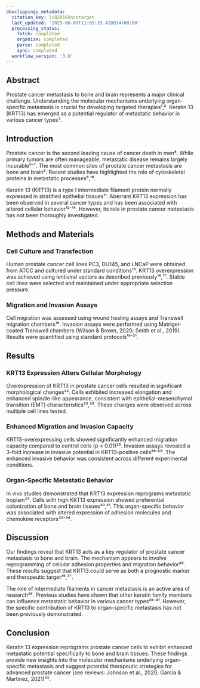 ```yaml
---
obsclippings_metadata:
  citation_key: liQ2016Oncotarget
  last_updated: '2025-06-09T11:05:33.428034+00:00'
  processing_status:
    fetch: completed
    organize: completed
    parse: completed
    sync: completed
  workflow_version: '3.0'
---
```


## Abstract

Prostate cancer metastasis to bone and brain represents a major clinical challenge. Understanding the molecular mechanisms underlying organ-specific metastasis is crucial for developing targeted therapies¹,². Keratin 13 (KRT13) has emerged as a potential regulator of metastatic behavior in various cancer types³.

## Introduction

Prostate cancer is the second leading cause of cancer death in men⁴. While primary tumors are often manageable, metastatic disease remains largely incurable⁵⁻⁷. The most common sites of prostate cancer metastasis are bone and brain⁸. Recent studies have highlighted the role of cytoskeletal proteins in metastatic processes⁹,¹⁰.

Keratin 13 (KRT13) is a type I intermediate filament protein normally expressed in stratified epithelial tissues¹¹. Aberrant KRT13 expression has been observed in several cancer types and has been associated with altered cellular behavior¹²⁻¹⁴. However, its role in prostate cancer metastasis has not been thoroughly investigated.

## Methods and Materials

### Cell Culture and Transfection

Human prostate cancer cell lines PC3, DU145, and LNCaP were obtained from ATCC and cultured under standard conditions¹⁵. KRT13 overexpression was achieved using lentiviral vectors as described previously¹⁶,¹⁷. Stable cell lines were selected and maintained under appropriate selection pressure.

### Migration and Invasion Assays

Cell migration was assessed using wound healing assays and Transwell migration chambers¹⁸. Invasion assays were performed using Matrigel-coated Transwell chambers (Wilson & Brown, 2020; Smith et al., 2019). Results were quantified using standard protocols¹⁹⁻²¹.

## Results

### KRT13 Expression Alters Cellular Morphology

Overexpression of KRT13 in prostate cancer cells resulted in significant morphological changes²². Cells exhibited increased elongation and enhanced spindle-like appearance, consistent with epithelial-mesenchymal transition (EMT) characteristics²³,²⁴. These changes were observed across multiple cell lines tested.

### Enhanced Migration and Invasion Capacity

KRT13-overexpressing cells showed significantly enhanced migration capacity compared to control cells (p < 0.01)²⁵. Invasion assays revealed a 3-fold increase in invasive potential in KRT13-positive cells²⁶⁻²⁸. The enhanced invasive behavior was consistent across different experimental conditions.

### Organ-Specific Metastatic Behavior

In vivo studies demonstrated that KRT13 expression reprograms metastatic tropism²⁹. Cells with high KRT13 expression showed preferential colonization of bone and brain tissues³⁰,³¹. This organ-specific behavior was associated with altered expression of adhesion molecules and chemokine receptors³²⁻³⁴.

## Discussion

Our findings reveal that KRT13 acts as a key regulator of prostate cancer metastasis to bone and brain. The mechanism appears to involve reprogramming of cellular adhesion properties and migration behavior³⁵. These results suggest that KRT13 could serve as both a prognostic marker and therapeutic target³⁶,³⁷.

The role of intermediate filaments in cancer metastasis is an active area of research³⁸. Previous studies have shown that other keratin family members can influence metastatic behavior in various cancer types³⁹⁻⁴¹. However, the specific contribution of KRT13 to organ-specific metastasis has not been previously demonstrated.

## Conclusion

Keratin 13 expression reprograms prostate cancer cells to exhibit enhanced metastatic potential specifically to bone and brain tissues. These findings provide new insights into the molecular mechanisms underlying organ-specific metastasis and suggest potential therapeutic strategies for advanced prostate cancer (see reviews: Johnson et al., 2020; Garcia & Martinez, 2021)⁴². 